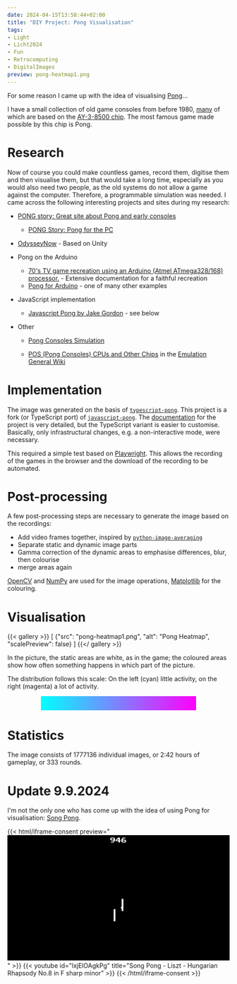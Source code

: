 ```yaml
---
date: 2024-04-15T13:58:44+02:00
title: "DIY Project: Pong Visualisation"
tags:
- Light
- Licht2024
- Fun
- Retrocomputing
- DigitalImages
preview: pong-heatmap1.png
---
```


For some reason I came up with the idea of visualising [Pong](https://de.wikipedia.org/wiki/Pong)...
<!--more-->

I have a small collection of old game consoles from before 1980, [many](https://en.wikipedia.org/wiki/List_of_first_generation_home_video_game_consoles) of which are based on the [AY-3-8500 chip](https://en.wikipedia.org/wiki/AY-3-8500). The most famous game made possible by this chip is Pong.

# Research

Now of course you could make countless games, record them, digitise them and then visualise them, but that would take a long time, especially as you would also need two people, as the old systems do not allow a game against the computer. Therefore, a programmable simulation was needed. I came across the following interesting projects and sites during my research:

* [PONG story: Great site about Pong and early consoles](https://www.pong-story.com/)
    * [PONG Story: Pong for the PC](https://www.pong-story.com/pcpong.htm)

* [OdysseyNow](https://pathealy.itch.io/odyssey-now-hal) - Based on Unity

* Pong on the Arduino
    * [70's TV game recreation using an Arduino (Atmel ATmega328/168) processor.](http://searle.x10host.com/AVRPong/index.html) - Extensive documentation for a faithful recreation
    * [Pong for Arduino](https://wolles-elektronikkiste.de/en/pong-for-arduino-computer-table-tennis) - one of many other examples

* JavaScript implementation
    * [Javascript Pong by Jake Gordon](https://codeincomplete.com/games/pong/) - see below

* Other
    * [Pong Consoles Simulation](https://github.com/ThomasVisvader/Pong)

    * [POS (Pong Consoles) CPUs and Other Chips](https://emulation.gametechwiki.com/index.php/POS_(Pong_Consoles)_CPUs_and_Other_Chips) in the [Emulation General Wiki](https://emulation.gametechwiki.com/index.php/Main_Page)

# Implementation

The image was generated on the basis of [`typescript-pong`](https://github.com/adam-s/typescript-pong). This project is a fork (or TypeScript port) of [`javascript-pong`](https://github.com/jakesgordon/javascript-pong). The [documentation](https://codeincomplete.com/articles/javascript-pong/) for the project is very detailed, but the TypeScript variant is easier to customise. Basically, only infrastructural changes, e.g. a non-interactive mode, were necessary.

This required a simple test based on [Playwright](https://playwright.dev/). This allows the recording of the games in the browser and the download of the recording to be automated.

# Post-processing

A few post-processing steps are necessary to generate the image based on the recordings:
* Add video frames together, inspired by [`python-image-averaging`](https://github.com/mexitek/python-image-averaging)
* Separate static and dynamic image parts
* Gamma correction of the dynamic areas to emphasise differences, blur, then colourise
* merge areas again

[OpenCV](https://opencv.org/) and [NumPy](https://numpy.org/) are used for the image operations, [Matplotlib](https://matplotlib.org/) for the colouring.

# Visualisation

{{< gallery >}}
[
  {"src": "pong-heatmap1.png", "alt": "Pong Heatmap", "scalePreview": false}
]
{{</ gallery >}}

In the picture, the static areas are white, as in the game; the coloured areas show how often something happens in which part of the picture.

The distribution follows this scale: On the left (cyan) little activity, on the right (magenta) a lot of activity.

<div style="content: ' '; display: block; width: 70%; height: 2rem; margin: auto; background: linear-gradient(90deg, rgba(0, 255, 255, 1) 0%, rgba(255, 0, 255, 1) 100%);"></div>

# Statistics

The image consists of 1777136 individual images, or 2:42 hours of gameplay, or 333 rounds.

# Update 9.9.2024

I'm not the only one who has come up with the idea of using Pong for visualisation: [Song Pong](https://victortao.substack.com/p/song-pong).

{{< html/iframe-consent  preview="<img class='video-preview' src='./song-pong-preview.jpg' alt='Preview'>" >}}
    {{< youtube id="lxjElOAgkPg" title="Song Pong - Liszt - Hungarian Rhapsody No.8 in F sharp minor" >}}
{{< /html/iframe-consent >}}
